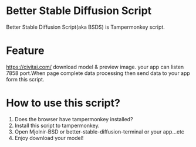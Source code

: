# Better Stable Diffusion Script
Better Stable Diffusion Script(aka BSDS) is Tampermonkey script.
# Feature
https://civitai.com/ download model & preview image.
your app can listen 7858 port.When page complete data processing then send data to your app form this script.
# How to use this script?
1. Does the browser have tampermonkey installed?
2. Install this script to tampermonkey.
3. Open Mjolnir-BSD or better-stable-diffusion-terminal or your app...etc
4. Enjoy download your model!

